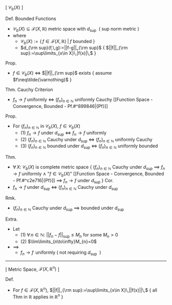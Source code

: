 
\[ $\mathcal{C}_b(X)$ ]

Def. Bounded Functions
- $\mathcal{C}_b(X)\subseteq\mathcal{F}(X,\,\mathbb{R})$  metric space with  $d_{\sup\,}$ ( sup norm metric )
- where
	- $\mathcal{C}_b(X):=\{\,f\in\mathcal{F}(X,\,\mathbb{R})\;|\;f$ bounded $\}$
	- $d_{\rm sup}(f,\,g):=||f-g||_{\rm sup}$                { $||f||_{\rm sup}:=\sup\limits_{x\in X}\,|f(x)|\,$ }

Prop.
- $f\in\mathcal{C}_b(X)$ $\iff$ $||f||_{\rm sup}$ exists   { assume $f\neq\tilde{\varnothing}$ }

Thm. Cauchy Criterion
- $f_{n}\to f$ uniformly $\iff$ $(f_{n})_{n \in \mathbb{N}}$ uniformly Cauchy  [[Function Space - Convergence, Bounded - Pf.#^899846|{Pf}]]

Prop.
- For $(f_{n})_{n \in\mathbb{N}}$ in $\mathcal{C}_{b}(X)$,  $f\in\mathcal{C}_{b}(X)$
	- (1) $f_{n}\to f$ under $d_{\text{sup}}$ $\iff$ $f_{n}\to f$ uniformly
	- (2) $(f_{n})_{n \in \mathbb{N}}$ Cauchy under $d_{\text{sup}}$ $\iff$ $(f_{n})_{n \in \mathbb{N}}$ uniformly Cauchy
	- (3) $(f_{n})_{n \in \mathbb{N}}$ bounded under $d_{\text{sup}}$ $\iff$ $(f_{n})_{n \in \mathbb{N}}$ uniformly bounded

Thm.
- $\forall\,X$:  $\mathcal{C}_{b}(X)$ is complete metric space
         { $(f_{n})_{n \in \mathbb{N}}$ Cauchy under $d_{\text{sup}}$
           $\implies$ $f_{n}\to f$ uniformly  $\land$  "$f\in\mathcal{C}_{b}(X)$"  [[Function Space - Convergence, Bounded - Pf.#^c2e716|{Pf}]]
           $\implies$ $f_{n}\to f$ under $d_{\text{sup}}$                }
Cor.
- $f_{n}\to f$ under $d_{\text{sup}}$ $\iff$ $(f_{n})_{n \in \mathbb{N}}$ Cauchy under $d_{\text{sup}}$

Rmk.
- $(f_{n})_{n \in \mathbb{N}}$ Cauchy under $d_{\text{sup}}$ $\implies$ bounded under $d_{\text{sup}}$

Extra.
- Let
	- (1)  $\forall\,n \in \mathbb{N}$:  $||f_{n}-f||_{\text{sup}}\leq M_{n}$  for some  $M_{n}>0$
	- (2)  $\lim\limits_{n\to\infty}M_{n}=0$
- $\implies$ 
	- $f_{n}\to f\,$ uniformly ( not requiring $d_{\sup\,}$ )

---


\[ Metric Space, $\mathcal{F}(X,\,\mathbb{R}^{n})$ ]

Def.
- For $f\in\mathcal{F}(X,\,\mathbb{R}^{n})$,  $||f||_{\rm sup}:=\sup\limits_{x\in X}\,||f(x)||\,$  { all Thm in $\mathbb{R}$ applies in $\mathbb{R}^{n}$ }

